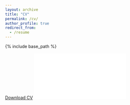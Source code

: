 ```yaml
---
layout: archive
title: "CV"
permalink: /cv/
author_profile: true
redirect_from:
  - /resume
---
```

{% include base_path %}

<a href='/files/SarahLurieCV.pdf' download>Download CV</a>
<embed src='/files/SarahLurieCV.pdf' type="application/pdf">
